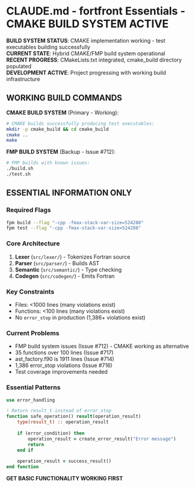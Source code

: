 # CLAUDE.md - fortfront Essentials - CMAKE BUILD SYSTEM ACTIVE

**BUILD SYSTEM STATUS**: CMAKE implementation working - test executables building successfully  
**CURRENT STATE**: Hybrid CMAKE/FMP build system operational  
**RECENT PROGRESS**: CMakeLists.txt integrated, cmake_build directory populated  
**DEVELOPMENT ACTIVE**: Project progressing with working build infrastructure

## WORKING BUILD COMMANDS

**CMAKE BUILD SYSTEM** (Primary - Working):
```bash
# CMAKE builds successfully producing test executables:
mkdir -p cmake_build && cd cmake_build
cmake ..
make
```

**FMP BUILD SYSTEM** (Backup - Issue #712):
```bash
# FMP builds with known issues:
./build.sh
./test.sh
```

## ESSENTIAL INFORMATION ONLY

### Required Flags
```bash
fpm build --flag "-cpp -fmax-stack-var-size=524288"
fpm test --flag "-cpp -fmax-stack-var-size=524288"
```

### Core Architecture 
1. **Lexer** (`src/lexer/`) - Tokenizes Fortran source
2. **Parser** (`src/parser/`) - Builds AST 
3. **Semantic** (`src/semantic/`) - Type checking
4. **Codegen** (`src/codegen/`) - Emits Fortran

### Key Constraints
- Files: <1000 lines (many violations exist)
- Functions: <100 lines (many violations exist)
- No `error_stop` in production (1,386+ violations exist)

### Current Problems
- FMP build system issues (Issue #712) - CMAKE working as alternative
- 35 functions over 100 lines (Issue #717)
- ast_factory.f90 is 1911 lines (Issue #714)
- 1,386 error_stop violations (Issue #716)
- Test coverage improvements needed

### Essential Patterns
```fortran
use error_handling

! Return result_t instead of error_stop
function safe_operation() result(operation_result)
    type(result_t) :: operation_result
    
    if (error_condition) then
        operation_result = create_error_result("Error message")
        return
    end if
    
    operation_result = success_result()
end function
```

**GET BASIC FUNCTIONALITY WORKING FIRST**